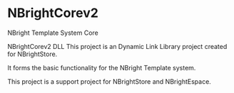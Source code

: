 # NBrightCorev2
NBright Template System Core

NBrightCorev2 DLL
This project is an Dynamic Link Library project created for NBrightStore.

It forms the basic functionality for the NBright Template system.

This project is a support project for NBrightStore and NBrightEspace.
